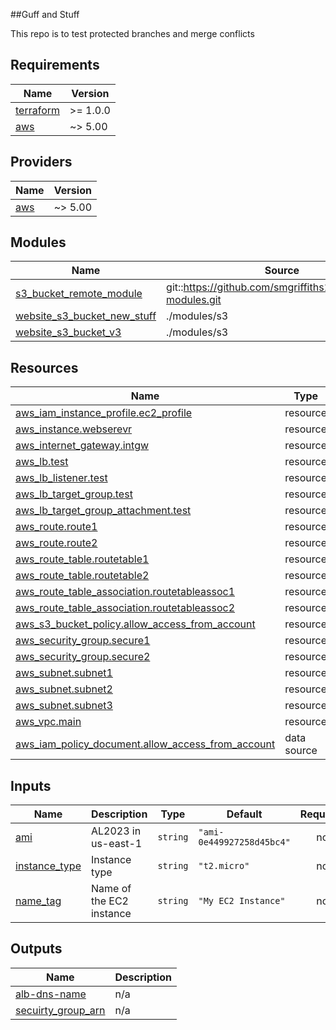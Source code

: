 <!-- BEGIN_TF_DOCS -->
##Guff and Stuff

This repo is to test protected branches and merge conflicts



## Requirements

| Name | Version |
|------|---------|
| <a name="requirement_terraform"></a> [terraform](#requirement\_terraform) | >= 1.0.0 |
| <a name="requirement_aws"></a> [aws](#requirement\_aws) | ~> 5.00 |

## Providers

| Name | Version |
|------|---------|
| <a name="provider_aws"></a> [aws](#provider\_aws) | ~> 5.00 |

## Modules

| Name | Source | Version |
|------|--------|---------|
| <a name="module_s3_bucket_remote_module"></a> [s3\_bucket\_remote\_module](#module\_s3\_bucket\_remote\_module) | git::https://github.com/smgriffiths144/terraform-modules.git | n/a |
| <a name="module_website_s3_bucket_new_stuff"></a> [website\_s3\_bucket\_new\_stuff](#module\_website\_s3\_bucket\_new\_stuff) | ./modules/s3 | n/a |
| <a name="module_website_s3_bucket_v3"></a> [website\_s3\_bucket\_v3](#module\_website\_s3\_bucket\_v3) | ./modules/s3 | n/a |

## Resources

| Name | Type |
|------|------|
| [aws_iam_instance_profile.ec2_profile](https://registry.terraform.io/providers/hashicorp/aws/latest/docs/resources/iam_instance_profile) | resource |
| [aws_instance.webserevr](https://registry.terraform.io/providers/hashicorp/aws/latest/docs/resources/instance) | resource |
| [aws_internet_gateway.intgw](https://registry.terraform.io/providers/hashicorp/aws/latest/docs/resources/internet_gateway) | resource |
| [aws_lb.test](https://registry.terraform.io/providers/hashicorp/aws/latest/docs/resources/lb) | resource |
| [aws_lb_listener.test](https://registry.terraform.io/providers/hashicorp/aws/latest/docs/resources/lb_listener) | resource |
| [aws_lb_target_group.test](https://registry.terraform.io/providers/hashicorp/aws/latest/docs/resources/lb_target_group) | resource |
| [aws_lb_target_group_attachment.test](https://registry.terraform.io/providers/hashicorp/aws/latest/docs/resources/lb_target_group_attachment) | resource |
| [aws_route.route1](https://registry.terraform.io/providers/hashicorp/aws/latest/docs/resources/route) | resource |
| [aws_route.route2](https://registry.terraform.io/providers/hashicorp/aws/latest/docs/resources/route) | resource |
| [aws_route_table.routetable1](https://registry.terraform.io/providers/hashicorp/aws/latest/docs/resources/route_table) | resource |
| [aws_route_table.routetable2](https://registry.terraform.io/providers/hashicorp/aws/latest/docs/resources/route_table) | resource |
| [aws_route_table_association.routetableassoc1](https://registry.terraform.io/providers/hashicorp/aws/latest/docs/resources/route_table_association) | resource |
| [aws_route_table_association.routetableassoc2](https://registry.terraform.io/providers/hashicorp/aws/latest/docs/resources/route_table_association) | resource |
| [aws_s3_bucket_policy.allow_access_from_account](https://registry.terraform.io/providers/hashicorp/aws/latest/docs/resources/s3_bucket_policy) | resource |
| [aws_security_group.secure1](https://registry.terraform.io/providers/hashicorp/aws/latest/docs/resources/security_group) | resource |
| [aws_security_group.secure2](https://registry.terraform.io/providers/hashicorp/aws/latest/docs/resources/security_group) | resource |
| [aws_subnet.subnet1](https://registry.terraform.io/providers/hashicorp/aws/latest/docs/resources/subnet) | resource |
| [aws_subnet.subnet2](https://registry.terraform.io/providers/hashicorp/aws/latest/docs/resources/subnet) | resource |
| [aws_subnet.subnet3](https://registry.terraform.io/providers/hashicorp/aws/latest/docs/resources/subnet) | resource |
| [aws_vpc.main](https://registry.terraform.io/providers/hashicorp/aws/latest/docs/resources/vpc) | resource |
| [aws_iam_policy_document.allow_access_from_account](https://registry.terraform.io/providers/hashicorp/aws/latest/docs/data-sources/iam_policy_document) | data source |

## Inputs

| Name | Description | Type | Default | Required |
|------|-------------|------|---------|:--------:|
| <a name="input_ami"></a> [ami](#input\_ami) | AL2023 in us-east-1 | `string` | `"ami-0e449927258d45bc4"` | no |
| <a name="input_instance_type"></a> [instance\_type](#input\_instance\_type) | Instance type | `string` | `"t2.micro"` | no |
| <a name="input_name_tag"></a> [name\_tag](#input\_name\_tag) | Name of the EC2 instance | `string` | `"My EC2 Instance"` | no |

## Outputs

| Name | Description |
|------|-------------|
| <a name="output_alb-dns-name"></a> [alb-dns-name](#output\_alb-dns-name) | n/a |
| <a name="output_secuirty_group_arn"></a> [secuirty\_group\_arn](#output\_secuirty\_group\_arn) | n/a |
<!-- END_TF_DOCS -->